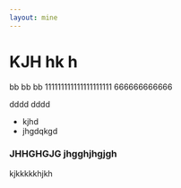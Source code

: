 ```yaml
---
layout: mine
---
```


# KJH hk h 

bb bb bb
111111111111111111111
666666666666

dddd
dddd

* kjhd
* jhgdqkgd

<h3>JHHGHGJG jhgghjhgjgh</h3>

kjkkkkkhjkh
